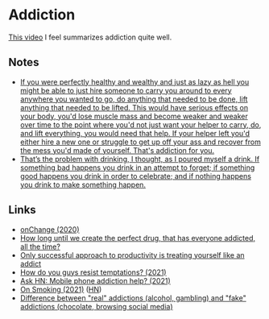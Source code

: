 # Addiction

[This video](https://www.youtube.com/watch?v=HUngLgGRJpo) I feel summarizes addiction quite well.

## Notes

- [If you were perfectly healthy and wealthy and just as lazy as hell you might be able to just hire someone to carry you around to every anywhere you wanted to go, do anything that needed to be done, lift anything that needed to be lifted. This would have serious effects on your body, you'd lose muscle mass and become weaker and weaker over time to the point where you'd not just want your helper to carry, do, and lift everything, you would need that help. If your helper left you'd either hire a new one or struggle to get up off your ass and recover from the mess you'd made of yourself. That's addiction for you.](https://www.reddit.com/r/explainlikeimfive/comments/2yjpwe/eli5_why_is_heroin_so_addictive_what_does_it_do/)
- [That’s the problem with drinking, I thought, as I poured myself a drink. If something bad happens you drink in an attempt to forget; if something good happens you drink in order to celebrate; and if nothing happens you drink to make something happen.](https://www.goodreads.com/quotes/11871-that-s-the-problem-with-drinking-i-thought-as-i-poured)

## Links

- [onChange (2020)](https://jevakallio.github.io/notes/on-change)
- [How long until we create the perfect drug, that has everyone addicted, all the time?](https://twitter.com/naval/status/1297080832046141441)
- [Only successful approach to productivity is treating yourself like an addict](https://twitter.com/awilkinson/status/1346482158131531784)
- [How do you guys resist temptations? (2021)](https://www.reddit.com/r/researchchemicals/comments/m5hh8g/how_do_you_guys_resist_temptations/)
- [Ask HN: Mobile phone addiction help? (2021)](https://news.ycombinator.com/item?id=27017776)
- [On Smoking (2021)](https://annagat.substack.com/p/on-smoking) ([HN](https://news.ycombinator.com/item?id=27347035))
- [Difference between "real" addictions (alcohol, gambling) and "fake" addictions (chocolate, browsing social media)](https://www.reddit.com/r/NoStupidQuestions/comments/ohi98j/what_is_the_difference_between_real_addictions/)
